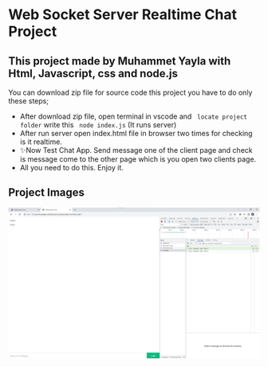 # Web Socket Server Realtime Chat Project 
## This project made by Muhammet Yayla with Html, Javascript, css and node.js

 You can download zip file for source code this project you have to do only these steps;
- After download zip file, open terminal in vscode and ``` locate project folder``` write this ``` node index.js``` (It runs server)
- After run server open index.html file in browser two times for checking is it realtime.
- ✨Now Test Chat App. Send message one of the client page and check is message come to the other page which is you open two clients page.
- All you need to do this. Enjoy it.
## Project Images
![](./img/chat.png)

